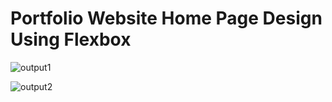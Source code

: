 # Portfolio Website Home Page Design Using Flexbox

![output1](https://user-images.githubusercontent.com/105339279/171528767-1c851280-a87d-47a2-a71d-276ae6f3bdfa.png)


![output2](https://user-images.githubusercontent.com/105339279/171529756-e326ac5e-419d-4201-a4ee-7c31b65fc644.png)
